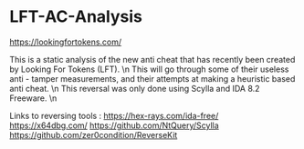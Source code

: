 # LFT-AC-Analysis
https://lookingfortokens.com/

This is a static analysis of the new anti cheat that has recently been created by Looking For Tokens (LFT). \n
This will go through some of their useless anti - tamper measurements, and their attempts at making a heuristic based anti cheat. \n
This reversal was only done using Scylla and IDA 8.2 Freeware. \n

Links to reversing tools :
https://hex-rays.com/ida-free/
https://x64dbg.com/
https://github.com/NtQuery/Scylla
https://github.com/zer0condition/ReverseKit
